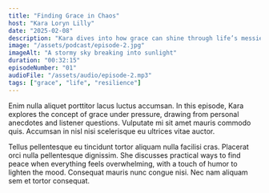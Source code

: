 ```yaml
---
title: "Finding Grace in Chaos"
host: "Kara Loryn Lilly"
date: "2025-02-08"
description: "Kara dives into how grace can shine through life’s messiest moments, offering insights and stories to inspire calm amidst the storm."
image: "/assets/podcast/episode-2.jpg"
imageAlt: "A stormy sky breaking into sunlight"
duration: "00:32:15"
episodeNumber: "01"
audioFile: "/assets/audio/episode-2.mp3"
tags: ["grace", "life", "resilience"]
---
```


Enim nulla aliquet porttitor lacus luctus accumsan. In this episode, Kara explores the concept of grace under pressure, drawing from personal anecdotes and listener questions. Vulputate mi sit amet mauris commodo quis. Accumsan in nisl nisi scelerisque eu ultrices vitae auctor.

Tellus pellentesque eu tincidunt tortor aliquam nulla facilisi cras. Placerat orci nulla pellentesque dignissim. She discusses practical ways to find peace when everything feels overwhelming, with a touch of humor to lighten the mood. Consequat mauris nunc congue nisi. Nec nam aliquam sem et tortor consequat.
